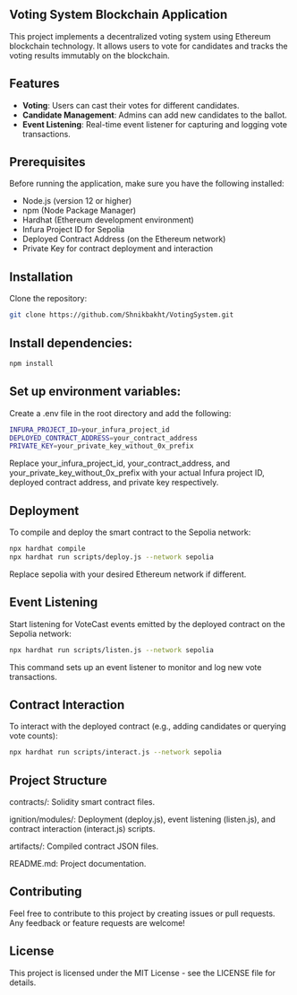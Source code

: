 ## Voting System Blockchain Application

This project implements a decentralized voting system using Ethereum blockchain technology. It allows users to vote for candidates and tracks the voting results immutably on the blockchain.

## Features

- **Voting**: Users can cast their votes for different candidates.
- **Candidate Management**: Admins can add new candidates to the ballot.
- **Event Listening**: Real-time event listener for capturing and logging vote transactions.

## Prerequisites

Before running the application, make sure you have the following installed:

- Node.js (version 12 or higher)
- npm (Node Package Manager)
- Hardhat (Ethereum development environment)
- Infura Project ID for Sepolia
- Deployed Contract Address (on the Ethereum network)
- Private Key for contract deployment and interaction

## Installation

Clone the repository:

```sh
git clone https://github.com/Shnikbakht/VotingSystem.git
```

## Install dependencies:

```sh
npm install
```

## Set up environment variables:

Create a .env file in the root directory and add the following:

```sh
INFURA_PROJECT_ID=your_infura_project_id
DEPLOYED_CONTRACT_ADDRESS=your_contract_address
PRIVATE_KEY=your_private_key_without_0x_prefix
```

Replace your_infura_project_id, your_contract_address, and your_private_key_without_0x_prefix with your actual Infura project ID, deployed contract address, and private key respectively.

## Deployment

To compile and deploy the smart contract to the Sepolia network:

```sh
npx hardhat compile
npx hardhat run scripts/deploy.js --network sepolia
```

Replace sepolia with your desired Ethereum network if different.

## Event Listening

Start listening for VoteCast events emitted by the deployed contract on the Sepolia network:

```sh
npx hardhat run scripts/listen.js --network sepolia
```

This command sets up an event listener to monitor and log new vote transactions.

## Contract Interaction

To interact with the deployed contract (e.g., adding candidates or querying vote counts):

```sh
npx hardhat run scripts/interact.js --network sepolia
```

## Project Structure

contracts/: Solidity smart contract files.

ignition/modules/: Deployment (deploy.js), event listening (listen.js), and contract interaction (interact.js) scripts.

artifacts/: Compiled contract JSON files.

README.md: Project documentation.

## Contributing

Feel free to contribute to this project by creating issues or pull requests. Any feedback or feature requests are welcome!

## License

This project is licensed under the MIT License - see the LICENSE file for details.
